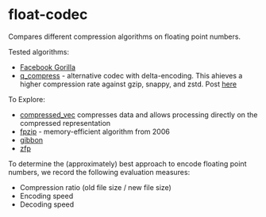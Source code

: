 # float-codec
Compares different compression algorithms on floating point numbers.

Tested algorithms:
* [Facebook Gorilla](https://github.com/jeromefroe/tsz-rs)
* [q_compress](https://crates.io/crates/q_compress) - alternative codec with delta-encoding. This ahieves a higher compression rate against gzip, snappy, and zstd. Post [here](https://www.reddit.com/r/rust/comments/surtee/q_compress_07_still_has_35_higher_compression/)

To Explore:
* [compressed_vec](https://docs.rs/compressed_vec/latest/compressed_vec/) compresses data and allows processing directly on the compressed representation
* [fpzip](https://computing.llnl.gov/projects/fpzip) - memory-efficient algorithm from 2006
* [gibbon](https://docs.rs/gibbon/0.1.3/gibbon/)
* [zfp](https://crates.io/crates/zfp-sys)

To determine the (approximately) best approach to encode floating point numbers, we record the following evaluation measures:
- Compression ratio (old file size / new file size)
- Encoding speed
- Decoding speed
